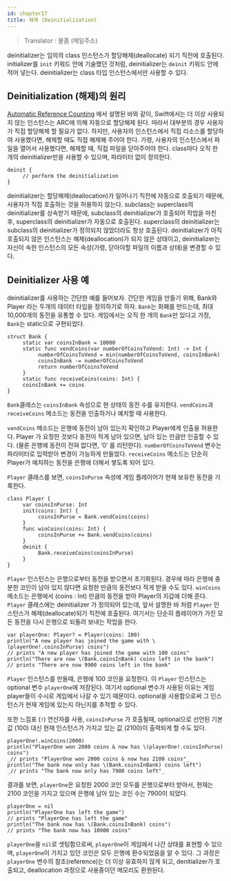 ```yaml
---
id: chapter17
title: 해제 (Deinitialization)
---
```

> Translator : 물좀 (메일주소)

deinitializer는 임의의 class 인스턴스가 할당해제(deallocate) 되기 직전에 호출된다. initializer를 `init` 키워드 안에 기술했던 것처럼, deinitializer는 `deinit` 키워드 안에 적어 넣는다. deinitializer는 class 타입 인스턴스에서만 사용할 수 있다.

## Deinitialization (해제)의 원리

[Automatic Reference Counting]() 에서 설명된 바와 같이, Swift에서는 더 이상 사용되지 않는 인스턴스는 ARC에 의해 자동으로 할당해제 된다. 따라서 대부분의 경우 사용자가 직접 할당해제 할 필요가 없다. 하지만, 사용자의 인스턴스에서 직접 리소스를 할당하여 사용했다면, 해제할 때도 직접 해제해 주어야 한다. 가령, 사용자의 인스턴스에서 파일을 열어서 사용했다면, 해제할 때, 직접 파일을 닫아주어야 한다. class마다 오직 한 개의 deinitializer만을 사용할 수 있으며, 파라미터 없이 정의한다. 
```
deinit {
     // perform the deinitialization
}
```
deinitializer는 할당해제(deallocation)가 일어나기 직전에 자동으로 호출되기 때문에, 사용자가 직접 호출하는 것을 허용하지 않는다. subclass는 superclass의 deinitializer를 상속받기 때문에, subclass의 deinitializer가 호출되어 작업을 마친 후, superclass의 deinitializer가 자동으로 호출된다. superclass의 deinitializer는 subclass의 deinitializer가 정의되지 않았더라도 항상 호출된다. deinitializer가 아직 호출되지 않은 인스턴스는 해제(deallocation)가 되지 않은 상태이고, deinitializer는 자신이 속한 인스턴스의 모든 속성(가령, 닫아야할 파일의 이름과 상태)을 변경할 수 있다. 

## Deinitializer 사용 예

deinitializer를 사용하는 간단한 예를 들어보자. 간단한 게임을 만들기 위해, Bank와 Player 라는 두개의 데이터 타입을 정의하기로 하자. `Bank`는 화폐를 만드는데, 최대 10,000개의 동전을 유통할 수 있다. 게임에서는 오직 한 개의 `Bank`만 있다고 가정, `Bank`는 static으로 구현되었다. 
```
struct Bank {
     static var coinsInBank = 10000
     static func vendCoins(var numberOfCoinsToVend: Int) -> Int {
          numberOfCoinsToVend = min(numberOfCoinsToVend, coinsInBank)
          coinsInBank -= numberOfCoinsToVend
          return numberOfCoinsToVend
     }
     static func receiveCoins(coins: Int) {
     coinsInBank += coins
}
```
`Bank`클래스는 `coinsInBank` 속성으로 현 상태의 동전 수를 유지한다. `vendCoins`과  `receiveCoins` 메소드는 동전을 인출하거나 예치할 때 사용한다.

`vendCoins` 메소드는 은행에 동전이 남아 있는지 확인하고 Player에게 인출을 허용한다. Player 가 요청한 것보다 동전이 적게 남아 있으면, 남아 있는 만큼만 인출할 수 있다. (물론 은행에 동전이 전혀 없다면, ‘0’ 를 리턴한다). `numberOfCoinsToVend` 변수는 파라미터로 입력받아 변경이 가능하게 만들었다. `receiveCoins` 메소드는  단순히 Player가 예치하는 동전을 은행에 더해서 쌓도록 되어 있다. 

`Player` 클래스를 보면, `coinsInPurse` 속성에  게임 플레이어가 현재 보유한 동전을 기록한다. 
```
class Player {
     var coinsInPurse: Int
     init(coins: Int) {
          coinsInPurse = Bank.vendCoins(coins)
     }
     func winCoins(coins: Int) {
          coinsInPurse += Bank.vendCoins(coins)
     }
     deinit {
          Bank.receiveCoins(coinsInPurse)
     }
}
```
`Player` 인스턴스는 은행으로부터 동전을 받으면서 초기화된다. 경우에 따라 은행에 충분한 코인이 남아 있지 않다면 요청한 만큼의 동전보다 적게 받을 수도 있다. `winCoins` 메소드는 은행에서 (coins : Int) 만큼의 동전을 받아 Player의 지갑에 더해 준다. `Player` 클래스에는 deinitializer 가 정의되어 있는데, 앞서 설명한 바 처럼 `Player` 인스턴스가 해제(deallocate)되기 직전에 호출된다. 여기서는 단순히 플레이어가 가진 모든 동전을 다시 은행으로 되돌려 보내는 작업을 한다.
```
var playerOne: Player? = Player(coins: 100)
println("A new player has joined the game with \(playerOne!.coinsInPurse) coins")
// prints "A new player has joined the game with 100 coins"
println("There are now \(Bank.coinsInBank) coins left in the bank")
// prints "There are now 9900 coins left in the bank"
```
`Player` 인스턴스를 만들때, 은행에 100 코인을 요청한다. 이 `Player` 인스턴스는 optional 변수 `playerOne`에 저장된다. 여기서 optional 변수가 사용된 이유는 게임 player들이 수시로 게임에서 나갈 수 있기 때문이다. optional을 사용함으로써 그 인스턴스가 현재 게임에 있는지 아닌지를 추적할 수 있다. 

또한 느낌표 (`!`) 연산자를 사용, `coinsInPurse` 가 호출될때, optional으로 선언된 기본값 (100) 대신 현재 인스턴스가 가지고 있는 값 (2100)이 출력되게 할 수도 있다. 
```
playerOne!.winCoins(2000)
println("PlayerOne won 2000 coins & now has \(playerOne!.coinsInPurse) coins")
_// prints "PlayerOne won 2000 coins & now has 2100 coins"_
println("The bank now only has \(Bank.coinsInBank) coins left")
_// prints "The bank now only has 7900 coins left"_
```
결과를 보면, `playerOne`은 요청한 2000 코인 모두를 은행으로부터 받아서, 현재는 2100 코인을 가지고 있으며 은행에 남아 있는 코인 수는 7900이 되었다.
```
playerOne = nil
println("PlayerOne has left the game")
// prints "PlayerOne has left the game"
println("The bank now has \(Bank.coinsInBank) coins")
// prints "The bank now has 10000 coins"
```
`playerOne`을 `nil`로 셋팅함으로써, `playerOne`이 게임에서 나간 상태를 표현할 수 있으며, `playerOne`이 가지고 있던 코인은 모두 은행에 환수되었음을 알 수 있다. 
그 과정은  `playerOne` 변수의 참조(reference)는 더 이상 유효하지 않게 되고, denitializer가 호출되고, deallocation 과정으로 사용중이던 메모리도 환원된다. 
